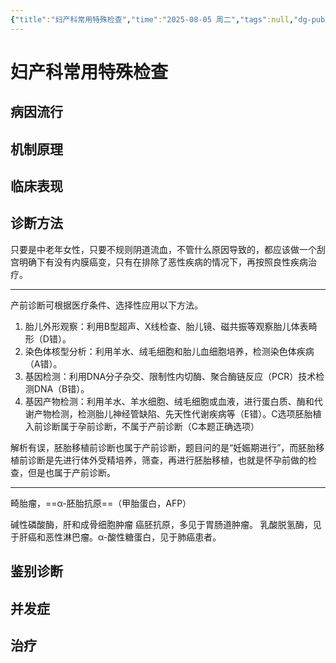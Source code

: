 ```yaml
---
{"title":"妇产科常用特殊检查","time":"2025-08-05 周二","tags":null,"dg-publish":true,"permalink":"/200 学习/215 妇产科学/第34章 妇产科常用特殊检查/妇产科常用特殊检查/","dgPassFrontmatter":true,"created":"2025-08-05T14:55:21.436+08:00","updated":"2025-08-05T15:00:51.655+08:00"}
---
```


# 妇产科常用特殊检查
## 病因流行
## 机制原理
## 临床表现
## 诊断方法
只要是中老年女性，只要不规则阴道流血，不管什么原因导致的，都应该做一个刮宫明确下有没有内膜癌变，只有在排除了恶性疾病的情况下，再按照良性疾病治疗。
***
产前诊断可根据医疗条件、选择性应用以下方法。
1. 胎儿外形观察：利用B型超声、X线检查、胎儿镜、磁共振等观察胎儿体表畸形（D错）。
2. 染色体核型分析：利用羊水、绒毛细胞和胎儿血细胞培养，检测染色体疾病（A错）。
3. 基因检测：利用DNA分子杂交、限制性内切酶、聚合酶链反应（PCR）技术检测DNA（B错）。
4. 基因产物检测：利用羊水、羊水细胞、绒毛细胞或血液，进行蛋白质、酶和代谢产物检测，检测胎儿神经管缺陷、先天性代谢疾病等（E错）。C选项胚胎植入前诊断属于孕前诊断，不属于产前诊断（C本题正确选项）

解析有误，胚胎移植前诊断也属于产前诊断，题目问的是“妊娠期进行”，而胚胎移植前诊断是先进行体外受精培养，筛查，再进行胚胎移植，也就是怀孕前做的检查，但是也属于产前诊断。
***
畸胎瘤，==α-胚胎抗原==（甲胎蛋白，AFP）

碱性磷酸酶，肝和成骨细胞肿瘤
癌胚抗原，多见于胃肠道肿瘤。
乳酸脱氢酶，见于肝癌和恶性淋巴瘤。α-酸性糖蛋白，见于肺癌患者。
## 鉴别诊断
## 并发症
## 治疗

















































































































































































































































































































































































































































